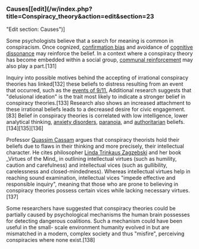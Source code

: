 ### Causes[[edit](/w/index.php?title=Conspiracy\_theory&action=edit&section=23
"Edit section: Causes")]

Some psychologists believe that a search for meaning is common in
conspiracism. Once cognized, [confirmation bias](/wiki/Confirmation\_bias
"Confirmation bias") and avoidance of [cognitive
dissonance](/wiki/Cognitive\_dissonance "Cognitive dissonance") may reinforce
the belief. In a context where a conspiracy theory has become embedded within
a social group, [communal reinforcement](/wiki/Communal\_reinforcement
"Communal reinforcement") may also play a part.[131]

Inquiry into possible motives behind the accepting of irrational conspiracy
theories has linked[132] these beliefs to distress resulting from an event
that occurred, such as the [events of 9/11.](/wiki/September\_11\_attacks
"September 11 attacks") Additional research suggests that "delusional
ideation" is the trait most likely to indicate a stronger belief in conspiracy
theories.[133] Research also shows an increased attachment to these irrational
beliefs leads to a decreased desire for civic engagement.[83] Belief in
conspiracy theories is correlated with low intelligence, lower analytical
thinking, [anxiety disorders](/wiki/Anxiety\_disorder "Anxiety disorder"),
[paranoia](/wiki/Paranoia "Paranoia"), and [authoritarian](/wiki/Authoritarian
"Authoritarian") beliefs.[134][135][136]

Professor [Quassim Cassam](/wiki/Quassim\_Cassam "Quassim Cassam") argues that
conspiracy theorists hold their beliefs due to flaws in their thinking and
more precisely, their intellectual character. He cites philosopher [Linda
Trinkaus Zagzebski](/wiki/Linda\_Trinkaus\_Zagzebski "Linda Trinkaus Zagzebski")
and her book \_Virtues of the Mind\_ in outlining intellectual virtues (such as
humility, caution and carefulness) and intellectual vices (such as
gullibility, carelessness and closed-mindedness). Whereas intellectual virtues
help in reaching sound examination, intellectual vices "impede effective and
responsible inquiry", meaning that those who are prone to believing in
conspiracy theories possess certain vices while lacking necessary
virtues.[137]

Some researchers have suggested that conspiracy theories could be partially
caused by psychological mechanisms the human brain possesses for detecting
dangerous coalitions. Such a mechanism could have been useful in the small-
scale environment humanity evolved in but are mismatched in a modern, complex
society and thus "misfire", perceiving conspiracies where none exist.[138]
